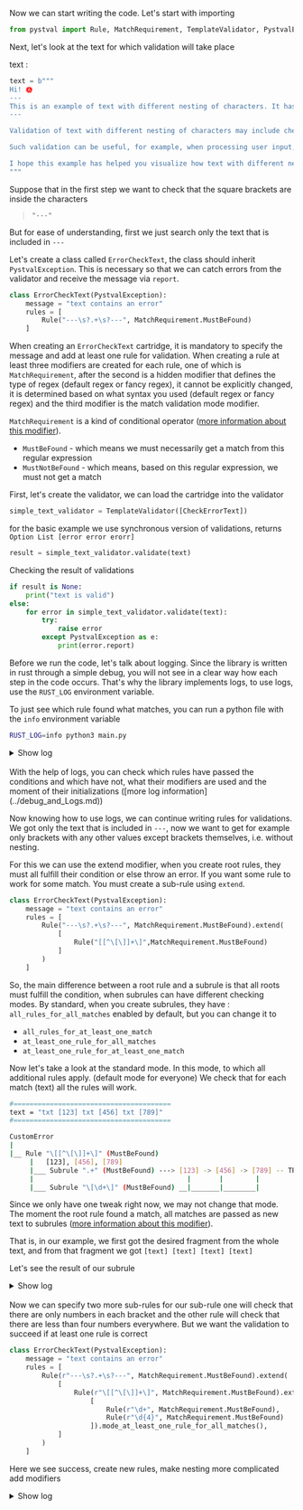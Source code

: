 Now we can start writing the code. Let's start with importing

```python
from pystval import Rule, MatchRequirement, TemplateValidator, PystvalException
```

Next, let's look at the text for which validation will take place 

text :
```python
text = b"""
Hi! 🌞
---
This is an example of text with different nesting of characters. It has regular letters, numbers, punctuation marks, as well as special characters, emoji and even Unicode characters. Some characters can be nested within each other, such as quotation marks " " or parentheses ( ) [ [123] [123] [1234] ]. Special characters such as the tilde ~ or the dollar sign $ can also be used.
--- 

Validation of text with different nesting of characters may include checking for the presence of paired characters (as in the case of quotes or brackets), correct use of special characters, and compliance with specified rules. For example, if there is an initial quotation mark in the text, there must be a corresponding final quotation mark.

Such validation can be useful, for example, when processing user input, analyzing text, or checking formatting.

I hope this example has helped you visualize how text with different nesting of characters can be used for validation.
"""
```

Suppose that in the first step we want to check that the square brackets are inside the characters

> `"---"`

But for ease of understanding, first we just search only the text that is included in `---`

Let's create a class called `ErrorCheckText`, the class should inherit `PystvalException`. This is necessary so that we can catch errors from the validator and receive the message via `report`.

```py
class ErrorCheckText(PystvalException):
    message = "text contains an error"
    rules = [
        Rule("---\s?.+\s?---", MatchRequirement.MustBeFound)
    ]
```

When creating an `ErrorCheckText` cartridge, it is mandatory to specify the message and add at least one rule for validation. When creating a rule at least three modifiers are created for each rule, one of which is `MatchRequirement`, after the second is a hidden modifier that defines the type of regex (default regex or fancy regex), it cannot be explicitly changed, it is determined based on what syntax you used (default regex or fancy regex) and the third modifier is the match validation mode modifier.

`MatchRequirement` is a kind of conditional operator ([more information about this modifier](../modifiers.md#matchrequirement)).

- `MustBeFound` - which means we must necessarily get a match from this regular expression
- `MustNotBeFound` - which means, based on this regular expression, we must not get a match


First, let's create the validator, we can load the cartridge into the validator

```py
simple_text_validator = TemplateValidator([CheckErrorText])
```
for the basic example we use synchronous version of validations, returns `Option List [error error erorr]`

```py
result = simple_text_validator.validate(text)
```

Checking the result of validations

```py
if result is None:
    print("text is valid")
else:
    for error in simple_text_validator.validate(text):
        try:
            raise error
        except PystvalException as e:
            print(error.report)
```

Before we run the code, let's talk about logging. Since the library is written in rust through a simple debug, you will not see in a clear way how each step in the code occurs. That's why the library implements logs, to use logs, use the `RUST_LOG` environment variable.

To just see which rule found what matches, you can run a python file with the `info` environment variable

```bash
RUST_LOG=info python3 main.py
```
<details>
<summary>Show log</summary>

```sh
[2023-07-17T06:01:13Z INFO  pystval::cartridge::runner] all rules of the `<class '__main__.ErrorCheckText'>` are run
[2023-07-17T06:01:13Z INFO  pystval::rule::runner] rule processing mode `---\s?.+\s?---` : `all_rules_for_all_matches`
[2023-07-17T06:01:13Z INFO  pystval::rule::next] 
    THE RESULT: 
    rule: (`---\s?.+\s?---`, `MustBeFound`),
    `Captures: {
        "---\nThis is an example of text with different nesting of characters. It has regular letters, numbers, punctuation marks, as well as special characters, emoji and even Unicode characters. Some characters can be nested within each other, such as quotation marks \" \" or parentheses ( ) [ [123] [123] [1234] ] [ [123456789] ]. Special characters such as the tilde ~ or the dollar sign $ can also be used.\n---",
    }`,
    
text is valid
```
</details>
<br>
With the help of logs, you can check which rules have passed the conditions and which have not, what their modifiers are used and the moment of their initializations ([more log information](../debug_and_Logs.md))

Now knowing how to use logs, we can continue writing rules for validations. We got only the text that is included in `---`, now we want to get for example only brackets with any other values except brackets themselves, i.e. without nesting. 

For this we can use the extend modifier, when you create root rules, they must all fulfill their condition or else throw an error. If you want some rule to work for some match. You must create a sub-rule using `extend`. 

```python
class ErrorCheckText(PystvalException):
    message = "text contains an error"
    rules = [
        Rule("---\s?.+\s?---", MatchRequirement.MustBeFound).extend(
            [
                Rule("[[^\[\]]+\]",MatchRequirement.MustBeFound)
            ]
        )
    ]
```

So, the main difference between a root rule and a subrule is that all roots must fulfill the condition, when subrules can have different checking modes. By standard, when you create subrules, they have : `all_rules_for_all_matches` enabled by default, but you can change it to 

- `all_rules_for_at_least_one_match`
- `at_least_one_rule_for_all_matches`
- `at_least_one_rule_for_at_least_one_match`

Now let's take a look at the standard mode. In this mode, to which all additional rules apply. (default mode for everyone)
We check that for each match (text) all the rules will work.

```bash
#=======================================
text = "txt [123] txt [456] txt [789]"
#=======================================

CustomError
|
|__ Rule "\[[^\[\]]+\]" (MustBeFound)
     |   [123], [456], [789]
     |___ Subrule ".+" (MustBeFound) ---> [123] -> [456] -> [789] -- TRUE 
     |                                      |       |        |
     |___ Subrule "\[\d+\]" (MustBeFound) __|_______|________|
```

Since we only have one tweak right now, we may not change that mode. The moment the root rule found a match, all matches are passed as new text to subrules ([more information about this modifier](../modifiers.md#matching-mode)).

That is, in our example, we first got the desired fragment from the whole text, and from that fragment we got `[text] [text] [text] [text]`

Let's see the result of our subrule

<details>
<summary>Show log</summary>

```bash
[2023-07-17T07:11:32Z INFO  pystval::rule::next] 
    THE RESULT: 
    rule: (`\[[^\[\]]+\]`, `MustBeFound`),
    `Captures: {
        "[123456789]",
        "[123]",
        "[1234]",
    }`,
    
[2023-07-17T07:11:32Z INFO  pystval::rule::next] 
    THE RESULT: 
    rule: (`\[[^\[\]]+\]`, `MustBeFound`),
    `Captures: {
        "[123]",
        "[1234]",
        "[123456789]",
    }`,
    
[2023-07-17T07:11:32Z INFO  pystval::rule::runner::context_match::all_rules_for_all_matches] for all matches all rules worked successfully
```
</details>
<br>
Now we can specify two more sub-rules for our sub-rule 
one will check that there are only numbers in each bracket and the other rule will check that there are less than four numbers everywhere. But we want the validation to succeed if at least one rule is correct

```python
class ErrorCheckText(PystvalException):
    message = "text contains an error"
    rules = [
        Rule(r"---\s?.+\s?---", MatchRequirement.MustBeFound).extend(
            [
                Rule(r"\[[^\[\]]+\]", MatchRequirement.MustBeFound).extend(
                    [
                        Rule(r"\d+", MatchRequirement.MustBeFound),
                        Rule(r"\d{4}", MatchRequirement.MustBeFound)
                    ]).mode_at_least_one_rule_for_all_matches(),
            ]
        )
    ]
```
Here we see success, create new rules, make nesting more complicated add modifiers

<details>
<summary>Show log</summary>

```bash
[2023-07-19T04:56:01Z INFO  pystval::cartridge::runner] all rules of the `<class '__main__.ErrorCheckText'>` are run
[2023-07-19T04:56:01Z INFO  pystval::rule::next] 
    the result: rule: (`---\s?.+\s?---`, `MustBeFound`),
    `Captures: Single(
        {
            "---\nThis is an example of text with different nesting of characters. It has regular letters, numbers, punctuation marks, as well as special characters, emoji and even Unicode characters. Some characters can be nested within each other, such as quotation marks \" \" or parentheses ( ) [ [123] [123] [1234] ] [ [123456789] ]. Special characters such as the tilde ~ or the dollar sign $ can also be used.\n---",
        },
    )`,
    
[2023-07-19T04:56:01Z INFO  pystval::rule::next] 
    the result: rule: (`\[[^\[\]]+\]`, `MustBeFound`),
    `Captures: Single(
        {
            "[123]",
            "[123456789]",
            "[1234]",
        },
    )`,
    
[2023-07-19T04:56:01Z INFO  pystval::rule::runner::context_match::all_rules_for_all_matches] for all matches all rules worked successfully
[2023-07-19T04:56:01Z INFO  pystval::rule::next] 
    the result: rule: (`\[[^\[\]]+\]`, `MustBeFound`),
    `Captures: Single(
        {
            "[123]",
            "[123456789]",
            "[1234]",
        },
    )`,
    
[2023-07-19T04:56:01Z INFO  pystval::rule::next] 
    the result: rule: (`\d+`, `MustBeFound`),
    `Captures: Single(
        {
            "1234",
        },
    )`,
    
[2023-07-19T04:56:01Z INFO  pystval::rule::runner::context_match::at_least_one_rule_for_all_matches] found one rule for all matches: \d+
[2023-07-19T04:56:01Z INFO  pystval::rule::next] 
    the result: rule: (`\d+`, `MustBeFound`),
    `Captures: Single(
        {
            "1234",
        },
    )`,
    
text is valid
```

</details>
</br>